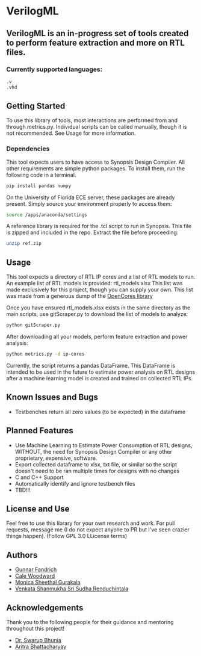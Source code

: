 # VerilogML

## VerilogML is an in-progress set of tools created to perform feature extraction and more on RTL files.

### Currently supported languages:

  ```sh
  .v
  .vhd
  ```


<!-- GETTING STARTED -->
## Getting Started

To use this library of tools, most interactions are performed from and through metrics.py. Individual scripts can be called manually, though it is not recommended. See Usage for more information.

### Dependencies

This tool expects users to have access to Synopsis Design Compiler. All other requirements are simple python packages. To install them, run the following code in a terminal.

  ```sh
  pip install pandas numpy
  ```
On the University of Florida ECE server, these packages are already present. Simply source your environment properly to access them:

  ```sh
  source /apps/anaconda/settings
  ```

A reference library is required for the .tcl script to run in Synopsis. This file is zipped and included in the repo. Extract the file before proceeding:

  ```sh
  unzip ref.zip
  ```


<!-- USAGE EXAMPLES -->
## Usage

This tool expects a directory of RTL IP cores and a list of RTL models to run. An example list of RTL models is provided: rtl_models.xlsx
This list was made exclusively for this project, though you can supply your own. This list was made from a generous dump of the [OpenCores library](https://github.com/fabriziotappero/ip-cores)

Once you have ensured rtl_models.xlsx exists in the same directory as the main scripts, use gitScraper.py to download the list of models to analyze:
  ```sh
  python gitScraper.py
  ```

After downloading all your models, perform feature extraction and power analysis:
  ```sh
  python metrics.py -d ip-cores
  ```

Currently, the script returns a pandas DataFrame. This DataFrame is intended to be used in the future to estimate power analysis on RTL designs after a machine learning model is created and trained on collected RTL IPs.

## Known Issues and Bugs
* Testbenches return all zero values (to be expected) in the dataframe

<!-- Planned Features -->
## Planned Features
* Use Machine Learning to Estimate Power Consumption of RTL designs, WITHOUT, the need for Synopsis Design Compiler or any other proprietary, expensive, software.
* Export collected dataframe to xlsx, txt file, or similar so the script doesn't need to be ran multiple times for designs with no changes
* C and C++ Support
* Automatically identify and ignore testbench files
* TBD!!!

## License and Use
Feel free to use this library for your own research and work. For pull requests, message me (I do not expect anyone to PR but I've seen crazier things happen).
(Follow GPL 3.0 LLicense terms)

<!-- Authors -->
## Authors
* [Gunnar Fandrich](https://github.com/gunnarfandrich)
* [Cale Woodward](mailto:calewoodward@ufl.edu)
* [Monica Sheethal Gurakala](mailto:m.gurakala@ufl.edu)
* [Venkata Shanmukha Sri Sudha Renduchintala](mailto:renduchintalav@ufl.edu)




<!-- ACKNOWLEDGEMENTS -->
## Acknowledgements
Thank you to the following people for their guidance and mentoring throughout this project!
* [Dr. Swarup Bhunia](https://www.ece.ufl.edu/people/faculty/swarup-bhunia/)
* [Aritra Bhattacharyay](https://scholar.google.com/citations?user=T6ofeOEAAAAJ&hl=en)

